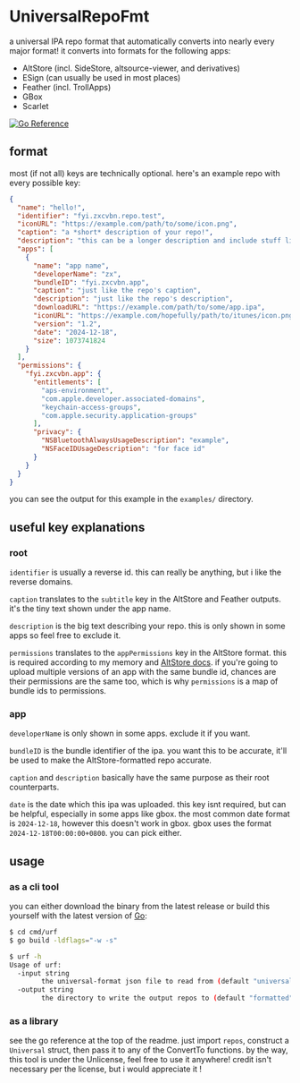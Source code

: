 # UniversalRepoFmt
a universal IPA repo format that automatically converts into nearly every major format! it converts into formats for the following apps:

- AltStore (incl. SideStore, altsource-viewer, and derivatives)
- ESign (can usually be used in most places)
- Feather (incl. TrollApps)
- GBox
- Scarlet

[![Go Reference](https://pkg.go.dev/badge/github.com/asdfzxcvbn/UniversalRepoFmt.svg)](https://pkg.go.dev/github.com/asdfzxcvbn/UniversalRepoFmt)

## format
most (if not all) keys are technically optional. here's an example repo with every possible key:

```json
{
  "name": "hello!",
  "identifier": "fyi.zxcvbn.repo.test",
  "iconURL": "https://example.com/path/to/some/icon.png",
  "caption": "a *short* description of your repo!",
  "description": "this can be a longer description and include stuff like your links or something, idk",
  "apps": [
    {
      "name": "app name",
      "developerName": "zx",
      "bundleID": "fyi.zxcvbn.app",
      "caption": "just like the repo's caption",
      "description": "just like the repo's description",
      "downloadURL": "https://example.com/path/to/some/app.ipa",
      "iconURL": "https://example.com/hopefully/path/to/itunes/icon.png",
      "version": "1.2",
      "date": "2024-12-18",
      "size": 1073741824
    }
  ],
  "permissions": {
    "fyi.zxcvbn.app": {
      "entitlements": [
        "aps-environment",
        "com.apple.developer.associated-domains",
        "keychain-access-groups",
        "com.apple.security.application-groups"
      ],
      "privacy": {
        "NSBluetoothAlwaysUsageDescription": "example",
        "NSFaceIDUsageDescription": "for face id"
      }
    }
  }
}
```

you can see the output for this example in the `examples/` directory.

## useful key explanations
### root
`identifier` is usually a reverse id. this can really be anything, but i like the reverse domains.

`caption` translates to the `subtitle` key in the AltStore and Feather outputs. it's the tiny text shown under the app name.

`description` is the big text describing your repo. this is only shown in some apps so feel free to exclude it.

`permissions` translates to the `appPermissions` key in the AltStore format. this is required according to my memory and [AltStore docs](https://faq.altstore.io/developers/make-a-source#apppermissions-app-permissions-object). if you're going to upload multiple versions of an app with the same bundle id, chances are their permissions are the same too, which is why `permissions` is a map of bundle ids to permissions.

### app
`developerName` is only shown in some apps. exclude it if you want.

`bundleID` is the bundle identifier of the ipa. you want this to be accurate, it'll be used to make the AltStore-formatted repo accurate.

`caption` and `description` basically have the same purpose as their root counterparts.

`date` is the date which this ipa was uploaded. this key isnt required, but can be helpful, especially in some apps like gbox. the most common date format is `2024-12-18`, however this doesn't work in gbox. gbox uses the format `2024-12-18T00:00:00+0800`. you can pick either.

## usage
### as a cli tool
you can either download the binary from the latest release or build this yourself with the latest version of [Go](https://go.dev):

```bash
$ cd cmd/urf
$ go build -ldflags="-w -s"
```

```bash
$ urf -h
Usage of urf:
  -input string
    	the universal-format json file to read from (default "universal.json")
  -output string
    	the directory to write the output repos to (default "formatted")
```

### as a library
see the go reference at the top of the readme. just import `repos`, construct a `Universal` struct, then pass it to any of the ConvertTo functions. by the way, this tool is under the Unlicense, feel free to use it anywhere! credit isn't necessary per the license, but i would appreciate it !
